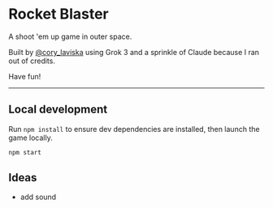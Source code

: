 # Rocket Blaster

A shoot 'em up game in outer space.

Built by [@cory_laviska](https://x.com/cory_laviska) using Grok 3 and a sprinkle of Claude because I ran out of credits.

Have fun!

---

## Local development

Run `npm install` to ensure dev dependencies are installed, then launch the game locally.

```sh
npm start
```

## Ideas

- add sound
